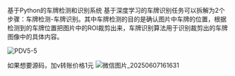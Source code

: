 
基于Python的车牌检测和识别系统
基于深度学习的车牌识别任务可以拆解为2个步骤：车牌检测-车牌识别。其中车牌检测的目的是确认图片中车牌的位置，根据检测到的车牌位置把图片中的ROI裁剪出来，车牌识别算法用于识别裁剪出的车牌图像中的具体内容。

![PDV5-5](https://github.com/user-attachments/assets/9eb1d916-aff7-44ae-bc0b-e6b32c167ebb)

如果想要源码，加v转账价格1元
![微信图片_20250607161631](https://github.com/user-attachments/assets/8ee209ca-ecb0-4453-840f-2efcdaecc042)
